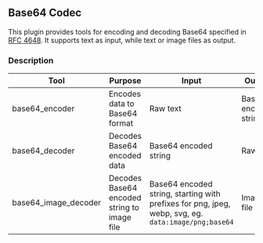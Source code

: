 ## Base64 Codec

This plugin provides tools for encoding and decoding Base64 specified
in [RFC 4648](https://datatracker.ietf.org/doc/html/rfc4648.html). It supports text as input, while text or image files
as output.

### Description

| Tool                 | Purpose                                     | Input                                                                                               | Output                |
|----------------------|---------------------------------------------|-----------------------------------------------------------------------------------------------------|-----------------------|
| base64_encoder       | Encodes data to Base64 format               | Raw text                                                                                            | Base64 encoded string |
| base64_decoder       | Decodes Base64 encoded data                 | Base64 encoded string                                                                               | Raw text              |
| base64_image_decoder | Decodes Base64 encoded string to image file | Base64 encoded string, starting with prefixes for png, jpeg, webp, svg, eg. `data:image/png;base64` | Image file            |